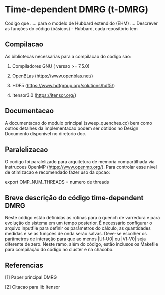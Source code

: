 # Time-dependent DMRG (t-DMRG)

Codigo que ..... para o modelo de Hubbard extendido (EHM) ....
Descrever as funções do código (básicos) - Hubbard, cada repositório tem

## Compilacao

As bibliotecas necessarias para a compilacao do codigo sao:

1. Compiladores GNU ( versao >= 7.5.0)

2. OpenBLas (https://www.openblas.net/)

3. HDF5 (https://www.hdfgroup.org/solutions/hdf5/)

4. Itensor3.0 (https://itensor.org/)

## Documentacao 

A documentacao do modulo principal (sweep_quenches.cc) bem como outros detalhes da implementacao podem ser obtidos no Design Documento disponivel no diretorio doc.

## Paralelizacao 

O codigo foi paralelizado para arquitetura de memoria compartilhada via instrucoes OpenMP (https://www.openmp.org/).
Para controlar esse nivel de otimizacao e recomendado fazer uso da opcao:

export OMP_NUM_THREADS = numero de threads


## Breve descrição do código time-dependent DMRG

Neste código estão definidas as rotinas para o quench de varredura e para evolução do sistema em um tempo posterior. É necessário configurar o arquivo inputfile para definir os parâmetros do cálculo, as quantidades medidas e se as funções de onda serão salvas. Deve-se escolher os parâmetros de interação para que ao menos |Uf-U0| ou |Vf-V0| seja diferente de zero. Neste ramo, além do código, estão inclusos os Makefile para compilação do código no cluster e na chacobo. 


## Referencias 

[1] Paper principal DMRG

[2] Citacao para lib Itensor












